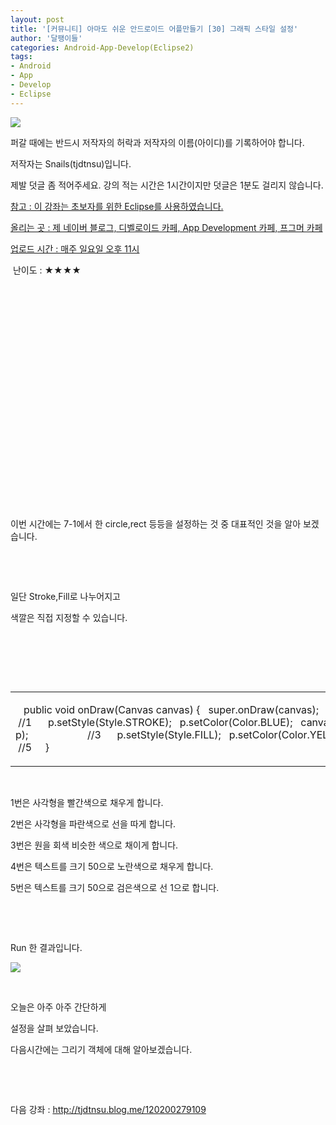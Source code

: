 ```yaml
---
layout: post
title: '[커뮤니티] 아마도 쉬운 안드로이드 어플만들기 [30] 그래픽 스타일 설정'
author: '달팽이들'
categories: Android-App-Develop(Eclipse2)
tags:
- Android
- App
- Develop
- Eclipse
---
```



<script> location.href='https://cafe.naver.com/develoid/324395' ; </script>

<p><img src="https://dthumb-phinf.pstatic.net/?src=%22http%3A%2F%2Fpostfiles3.naver.net%2F20130523_178%2Ftjdtnsu_1369283538974akCh1_JPEG%2Fand.jpg%3Ftype%3Dw2%22&amp;type=cafe_wa740"></p>
<p>퍼갈 때에는 반드시 저작자의 허락과 저작자의 이름(아이디)를 기록하어야 합니다.</p>
<p>저작자는 Snails(tjdtnsu)입니다.</p>
<p>제발 덧글 좀 적어주세요. 강의 적는 시간은 1시간이지만 덧글은 1분도 걸리지 않습니다.</p>
<p><u>참고 : 이 강좌는 초보자를 위한 Eclipse를 사용하였습니다.</u></p>
<p><u>올리는 곳 : 제 네이버 블로그, 디벨로이드 카페, App Development 카페, 프그머 카페</u></p>
<p><u>업로드 시간 : 매주 일요일 오후 11시</u><p></p>
<p>&nbsp;난이도 : ★★★★﻿﻿</p>
<p>﻿</p>
<p>﻿</p>
<p>﻿</p>
<p>﻿</p>
<p>﻿</p>
<p>﻿</p>
<p>﻿</p>
<p>﻿</p>
<p>﻿</p>
<p>﻿</p>
<p>﻿﻿﻿﻿﻿﻿﻿﻿﻿﻿</p>
<p>﻿﻿﻿</p>
<p>이번 시간에는 7-1에서 한 circle,rect 등등을 설정하는 것 중 대표적인 것을 알아 보겠습니다.</p>
<p></p>
<p>&nbsp;</p>
<p>&nbsp;</p>
<p></p>
<p>일단 Stroke,Fill로 나누어지고</p>
<p>색깔은 직접 지정할 수 있습니다.</p>
<p></p>
<p>&nbsp;</p>
<p>&nbsp;</p>
<p></p>
<p>&nbsp;</p>
<table><tbody><tr><td ><p>&nbsp;&nbsp;﻿&nbsp;public void onDraw(Canvas canvas) {&nbsp;&nbsp;&nbsp;super.onDraw(canvas);&nbsp;&nbsp;&nbsp;Paint p=new Paint();&nbsp;&nbsp;&nbsp;&nbsp;&nbsp;&nbsp;p.setStyle(Style.FILL);&nbsp;&nbsp;&nbsp;p.setColor(Color.RED);&nbsp;&nbsp;&nbsp;canvas.drawRect(0,0,100,100,p);&nbsp;&nbsp;&nbsp;&nbsp;&nbsp;&nbsp;&nbsp;&nbsp;&nbsp;&nbsp;&nbsp;&nbsp;&nbsp;&nbsp;&nbsp;&nbsp;&nbsp;&nbsp;&nbsp;&nbsp;&nbsp;&nbsp; &nbsp;//1&nbsp;&nbsp;&nbsp;&nbsp;&nbsp;&nbsp;p.setStyle(Style.STROKE);&nbsp;&nbsp;&nbsp;p.setColor(Color.BLUE);&nbsp;&nbsp;&nbsp;canvas.drawRect(0,0,100,100,p);&nbsp;&nbsp;&nbsp;&nbsp;&nbsp;&nbsp;&nbsp;&nbsp;&nbsp;&nbsp;&nbsp;&nbsp;&nbsp;&nbsp;&nbsp;&nbsp;&nbsp;&nbsp;&nbsp;&nbsp;&nbsp;&nbsp;&nbsp;&nbsp;//2&nbsp;&nbsp;&nbsp;&nbsp;&nbsp;&nbsp;p.setStyle(Style.FILL);&nbsp;&nbsp;&nbsp;p.setColor(Color.LTGRAY);&nbsp;&nbsp;&nbsp;canvas.drawCircle(50, 150, 50, p);&nbsp;&nbsp;&nbsp;&nbsp;&nbsp;&nbsp;&nbsp;&nbsp;&nbsp;&nbsp;&nbsp;&nbsp;&nbsp;&nbsp;&nbsp;&nbsp;&nbsp;&nbsp;&nbsp;&nbsp;&nbsp;&nbsp;//3&nbsp;&nbsp;&nbsp;&nbsp;&nbsp;&nbsp;p.setStyle(Style.FILL);&nbsp;&nbsp;&nbsp;p.setColor(Color.YELLOW);&nbsp;&nbsp;&nbsp;p.setTextSize(50);&nbsp;&nbsp;&nbsp;canvas.drawText("Yammy",100,50,p);&nbsp;&nbsp;&nbsp;&nbsp;&nbsp;&nbsp;&nbsp;&nbsp;&nbsp;&nbsp;&nbsp;&nbsp;&nbsp;&nbsp;&nbsp;&nbsp;&nbsp;&nbsp;&nbsp;//4&nbsp;&nbsp;&nbsp;&nbsp;&nbsp;&nbsp;p.setStyle(Style.STROKE);&nbsp;&nbsp;&nbsp;p.setColor(Color.BLACK);&nbsp;&nbsp;&nbsp;p.setStrokeWidth(1);&nbsp;&nbsp;&nbsp;p.setTextSize(50);&nbsp;&nbsp;&nbsp;canvas.drawText("ymmaY",100,150,p);&nbsp;&nbsp;&nbsp;&nbsp;&nbsp;&nbsp;&nbsp;&nbsp;&nbsp;&nbsp;&nbsp;&nbsp;&nbsp;&nbsp;&nbsp;&nbsp; &nbsp;//5&nbsp;&nbsp;&nbsp;&nbsp;&nbsp;}</p>
</td></tr></tbody></table><p>&nbsp;</p>
<p>1번은 사각형을 빨간색으로 채우게 합니다.</p>
<p>2번은 사각형을 파란색으로 선을 따게 합니다.</p>
<p>3번은 원을 회색 비슷한 색으로 채이게 합니다.</p>
<p>4번은 텍스트를 크기 50으로 노란색으로 채우게 합니다.</p>
<p>5번은 텍스트를 크기 50으로 검은색으로 선 1으로 합니다.</p>
<p>&nbsp;</p>
<p>&nbsp;</p>
<p>Run 한 결과입니다.</p>
<p><img src="https://dthumb-phinf.pstatic.net/?src=%22http%3A%2F%2Fblogfiles.naver.net%2F20131013_94%2Ftjdtnsu_1381672542526mxj95_PNG%2F%25C1%25A6%25B8%25F1_%25BE%25F8%25C0%25BD.png%22&amp;type=cafe_wa740"></p>
<p>&nbsp;</p>
<p>오늘은 아주 아주 간단하게</p>
<p>설정을 살펴 보았습니다.</p>
<p>다음시간에는 그리기 객체에 대해 알아보겠습니다.</p>
<p>&nbsp;</p>
<p>&nbsp;</p>
<p>다음 강좌 : <a href="http://tjdtnsu.blog.me/120200279109">http://tjdtnsu.blog.me/120200279109</a></p>

